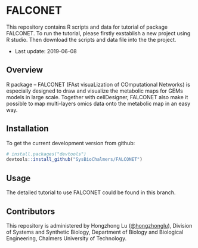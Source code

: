 # FALCONET
This repository contains R scripts and data for tutorial of package FALCONET. 
To run the tutorial, please firstly exstablish a new project using R studio.
Then download the scripts and data file into the the project.

* Last update: 2019-06-08

## Overview
R package – FALCONET (FAst visuaLization of COmputational Networks) is especially designed to draw and visualize the metabolic maps for GEMs models in large scale. Together with cellDesigner, FALCONET also make it possible to map multi-layers omics data onto the metabolic map in an easy way.


## Installation

To get the current development version from github:

```R
# install.packages("devtools")
devtools::install_github("SysBioChalmers/FALCONET")
```


## Usage

The detailed tutorial to use FALCONET could be found in this branch.


## Contributors

This repository is administered by Hongzhong Lu ([@hongzhonglu](https://github.com/hongzhonglu)), Division of Systems and Synthetic Biology, Department of Biology and Biological Engineering, Chalmers University of Technology.

